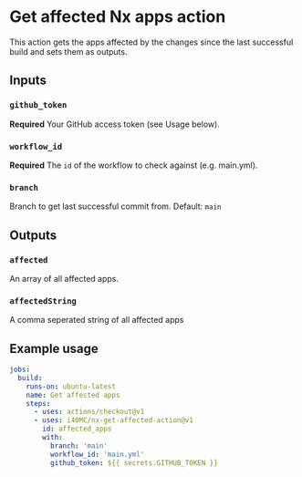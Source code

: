 # Get affected Nx apps action

This action gets the apps affected by the changes since the last successful build and sets them as outputs.

## Inputs

### `github_token`

**Required** Your GitHub access token (see Usage below).

### `workflow_id`

**Required** The `id` of the workflow to check against (e.g. main.yml).

### `branch`

Branch to get last successful commit from. Default: `main`

## Outputs

### `affected`

An array of all affected apps.

### `affectedString`

A comma seperated string of all affected apps

## Example usage

```yaml
jobs:
  build:
    runs-on: ubuntu-latest
    name: Get affected apps
    steps:
      - uses: actions/checkout@v1
      - uses: i40MC/nx-get-affected-action@v1
        id: affected_apps
        with:
          branch: 'main'
          workflow_id: 'main.yml'
          github_token: ${{ secrets.GITHUB_TOKEN }}
```
